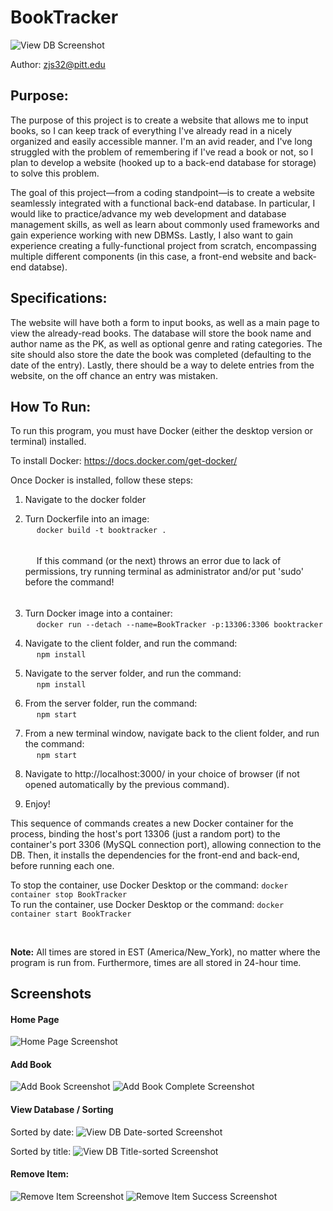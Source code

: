 # BookTracker

![View DB Screenshot](/screenshots/view_db.png?raw=true)

Author: zjs32@pitt.edu

## Purpose:

The purpose of this project is to create a website that allows me to input books, so I can keep track of everything I've already read in a nicely organized and easily accessible manner. I'm an avid reader, and I've long struggled with the problem of remembering if I've read a book or not, so I plan to develop a website (hooked up to a back-end database for storage) to solve this problem.

The goal of this project—from a coding standpoint—is to create a website seamlessly integrated with a functional back-end database. In particular, I would like to practice/advance my web development and database management skills, as well as learn about commonly used frameworks and gain experience working with new DBMSs. Lastly, I also want to gain experience creating a fully-functional project from scratch, encompassing multiple different components (in this case, a front-end website and back-end databse).

## Specifications:

The website will have both a form to input books, as well as a main page to view the already-read books. The database will store the book name and author name as the PK, as well as optional genre and rating categories. The site should also store the date the book was completed (defaulting to the date of the entry). Lastly, there should be a way to delete entries from the website, on the off chance an entry was mistaken.

## How To Run:
To run this program, you must have Docker (either the desktop version or terminal) installed.

To install Docker: https://docs.docker.com/get-docker/

Once Docker is installed, follow these steps:  

1. Navigate to the docker folder
   
2. Turn Dockerfile into an image:  
   &emsp; ```docker build -t booktracker .```  
   <h6></h6>
   &emsp; If this command (or the next) throws an error due to lack of permissions, try running terminal as administrator and/or put 'sudo' before the command!
   <h6></h6>
3. Turn Docker image into a container:  
    &emsp; ```docker run --detach --name=BookTracker -p:13306:3306 booktracker```  
4. Navigate to the client folder, and run the command:  
    &emsp; ```npm install```
5. Navigate to the server folder, and run the command:  
    &emsp; ```npm install```
6. From the server folder, run the command:  
    &emsp; ```npm start```
7. From a new terminal window, navigate back to the client folder, and run the command:  
    &emsp; ```npm start```
8. Navigate to http://localhost:3000/ in your choice of browser (if not opened automatically by the previous command).
9. Enjoy!  

This sequence of commands creates a new Docker container for the process, binding the host's port 13306 (just a random port) to the container's port 3306 (MySQL connection port), allowing connection to the DB. Then, it installs the dependencies for the front-end and back-end, before running each one.

To stop the container, use Docker Desktop or the command: ```docker container stop BookTracker```  
To run the container, use Docker Desktop or the command: ```docker container start BookTracker```

<br>

<b>Note:</b> All times are stored in EST (America/New_York), no matter where the program is run from. Furthermore, times are all stored in 24-hour time.

## Screenshots

#### Home Page
![Home Page Screenshot](/screenshots/home_page.png?raw=true)  

#### Add Book
![Add Book Screenshot](/screenshots/add_book_form.png?raw=true)
![Add Book Complete Screenshot](/screenshots/add_book_form_complete.png?raw=true)

#### View Database / Sorting

Sorted by date:
![View DB Date-sorted Screenshot](/screenshots/view_db_datesort.png?raw=true)

Sorted by title:
![View DB Title-sorted Screenshot](/screenshots/view_db_titlesort.png?raw=true)

#### Remove Item:
![Remove Item Screenshot](/screenshots/remove_item.png?raw=true)
![Remove Item Success Screenshot](/screenshots/remove_item_success.png?raw=true)